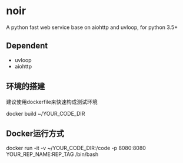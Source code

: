 # noir
A python fast web service base on aiohttp and uvloop, for python 3.5+

## Dependent
- uvloop
- aiohttp

## 环境的搭建
建议使用dockerfile来快速构成测试环境

docker build ~/YOUR_CODE_DIR

## Docker运行方式
docker run -it -v ~/YOUR_CODE_DIR:/code -p 8080:8080 YOUR_REP_NAME:REP_TAG /bin/bash
